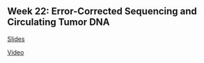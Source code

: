 ## Week 22: Error-Corrected Sequencing and Circulating Tumor DNA

[Slides](https://github.com/genome/bfx-workshop/blob/master/archive/lectures/week_22/Chaudhuri_bfx_week_22.pdf)

[Video](https://wustl.box.com/s/kcguh3p4jxqwx7qes3qcd16el2q3nngk)
